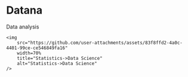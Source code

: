 # Datana
Data analysis



    <img
        src="https://github.com/user-attachments/assets/83f8ffd2-4a0c-4401-99ce-ce546849fa16" 
        width=70%
        title="Statistics->Data Science"
        alt="Statistics->Data Science"
    />
